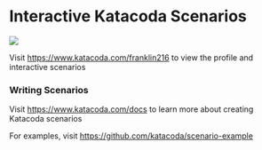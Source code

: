 # Interactive Katacoda Scenarios

[![](http://shields.katacoda.com/katacoda/franklin216/count.svg)](https://www.katacoda.com/franklin216 "Get your profile on Katacoda.com")

Visit https://www.katacoda.com/franklin216 to view the profile and interactive scenarios

### Writing Scenarios
Visit https://www.katacoda.com/docs to learn more about creating Katacoda scenarios

For examples, visit https://github.com/katacoda/scenario-example
